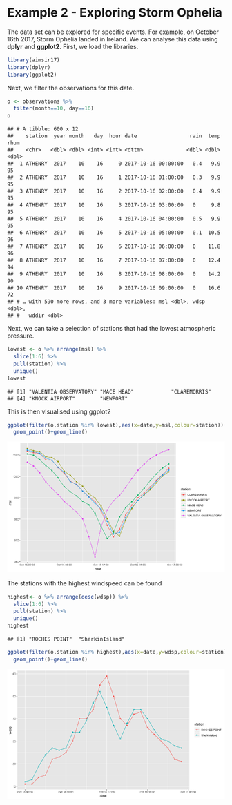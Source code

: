 Example 2 - Exploring Storm Ophelia
================

The data set can be explored for specific events. For example, on
October 16th 2017, Storm Ophelia landed in Ireland. We can analyse this
data using **dplyr** and **ggplot2**. First, we load the libraries.

``` r
library(aimsir17)
library(dplyr)
library(ggplot2)
```

Next, we filter the observations for this date.

``` r
o <- observations %>%
  filter(month==10, day==16)
o
```

    ## # A tibble: 600 x 12
    ##    station  year month   day  hour date                 rain  temp  rhum
    ##    <chr>   <dbl> <dbl> <int> <int> <dttm>              <dbl> <dbl> <dbl>
    ##  1 ATHENRY  2017    10    16     0 2017-10-16 00:00:00   0.4   9.9    95
    ##  2 ATHENRY  2017    10    16     1 2017-10-16 01:00:00   0.3   9.9    95
    ##  3 ATHENRY  2017    10    16     2 2017-10-16 02:00:00   0.4   9.9    95
    ##  4 ATHENRY  2017    10    16     3 2017-10-16 03:00:00   0     9.8    95
    ##  5 ATHENRY  2017    10    16     4 2017-10-16 04:00:00   0.5   9.9    95
    ##  6 ATHENRY  2017    10    16     5 2017-10-16 05:00:00   0.1  10.5    96
    ##  7 ATHENRY  2017    10    16     6 2017-10-16 06:00:00   0    11.8    96
    ##  8 ATHENRY  2017    10    16     7 2017-10-16 07:00:00   0    12.4    94
    ##  9 ATHENRY  2017    10    16     8 2017-10-16 08:00:00   0    14.2    90
    ## 10 ATHENRY  2017    10    16     9 2017-10-16 09:00:00   0    16.6    72
    ## # … with 590 more rows, and 3 more variables: msl <dbl>, wdsp <dbl>,
    ## #   wddir <dbl>

Next, we can take a selection of stations that had the lowest
atmospheric pressure.

``` r
lowest <- o %>% arrange(msl) %>% 
  slice(1:6) %>% 
  pull(station) %>%
  unique()
lowest
```

    ## [1] "VALENTIA OBSERVATORY" "MACE HEAD"            "CLAREMORRIS"         
    ## [4] "KNOCK AIRPORT"        "NEWPORT"

This is then visualised using ggplot2

``` r
ggplot(filter(o,station %in% lowest),aes(x=date,y=msl,colour=station))+
  geom_point()+geom_line()
```

![](README_files/figure-gfm/unnamed-chunk-4-1.png)<!-- -->

The stations with the highest windspeed can be found

``` r
highest<- o %>% arrange(desc(wdsp)) %>% 
  slice(1:6) %>% 
  pull(station) %>%
  unique()
highest
```

    ## [1] "ROCHES POINT"  "SherkinIsland"

``` r
ggplot(filter(o,station %in% highest),aes(x=date,y=wdsp,colour=station))+
  geom_point()+geom_line()
```

![](README_files/figure-gfm/unnamed-chunk-6-1.png)<!-- -->
